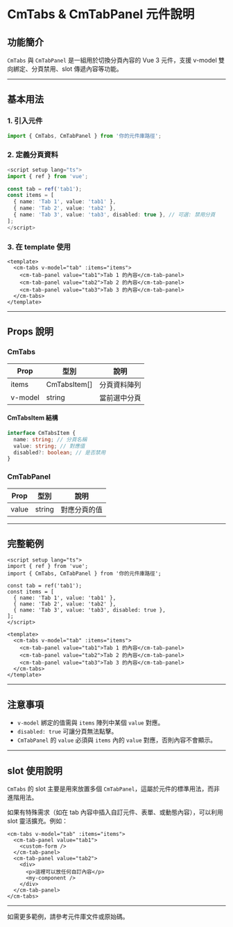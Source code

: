 # CmTabs & CmTabPanel 元件說明

## 功能簡介

`CmTabs` 與 `CmTabPanel` 是一組用於切換分頁內容的 Vue 3 元件，支援 v-model 雙向綁定、分頁禁用、slot 傳遞內容等功能。

---

## 基本用法

### 1. 引入元件

```ts
import { CmTabs, CmTabPanel } from '你的元件庫路徑';
```

### 2. 定義分頁資料

```ts
<script setup lang="ts">
import { ref } from 'vue';

const tab = ref('tab1');
const items = [
  { name: 'Tab 1', value: 'tab1' },
  { name: 'Tab 2', value: 'tab2' },
  { name: 'Tab 3', value: 'tab3', disabled: true }, // 可選: 禁用分頁
];
</script>
```

### 3. 在 template 使用

```vue
<template>
  <cm-tabs v-model="tab" :items="items">
    <cm-tab-panel value="tab1">Tab 1 的內容</cm-tab-panel>
    <cm-tab-panel value="tab2">Tab 2 的內容</cm-tab-panel>
    <cm-tab-panel value="tab3">Tab 3 的內容</cm-tab-panel>
  </cm-tabs>
</template>
```

---

## Props 說明

### CmTabs

| Prop    | 型別         | 說明         |
| ------- | ------------ | ------------ |
| items   | CmTabsItem[] | 分頁資料陣列 |
| v-model | string       | 當前選中分頁 |

#### CmTabsItem 結構

```ts
interface CmTabsItem {
  name: string; // 分頁名稱
  value: string; // 對應值
  disabled?: boolean; // 是否禁用
}
```

### CmTabPanel

| Prop  | 型別   | 說明         |
| ----- | ------ | ------------ |
| value | string | 對應分頁的值 |

---

## 完整範例

```vue
<script setup lang="ts">
import { ref } from 'vue';
import { CmTabs, CmTabPanel } from '你的元件庫路徑';

const tab = ref('tab1');
const items = [
  { name: 'Tab 1', value: 'tab1' },
  { name: 'Tab 2', value: 'tab2' },
  { name: 'Tab 3', value: 'tab3', disabled: true },
];
</script>

<template>
  <cm-tabs v-model="tab" :items="items">
    <cm-tab-panel value="tab1">Tab 1 的內容</cm-tab-panel>
    <cm-tab-panel value="tab2">Tab 2 的內容</cm-tab-panel>
    <cm-tab-panel value="tab3">Tab 3 的內容</cm-tab-panel>
  </cm-tabs>
</template>
```

---

## 注意事項

- `v-model` 綁定的值需與 `items` 陣列中某個 `value` 對應。
- `disabled: true` 可讓分頁無法點擊。
- `CmTabPanel` 的 `value` 必須與 `items` 內的 `value` 對應，否則內容不會顯示。

---

## slot 使用說明

`CmTabs` 的 slot 主要是用來放置多個 `CmTabPanel`，這屬於元件的標準用法，而非進階用法。

如果有特殊需求（如在 tab 內容中插入自訂元件、表單、或動態內容），可以利用 slot 靈活擴充。例如：

```vue
<cm-tabs v-model="tab" :items="items">
  <cm-tab-panel value="tab1">
    <custom-form />
  </cm-tab-panel>
  <cm-tab-panel value="tab2">
    <div>
      <p>這裡可以放任何自訂內容</p>
      <my-component />
    </div>
  </cm-tab-panel>
</cm-tabs>
```

---

如需更多範例，請參考元件庫文件或原始碼。
